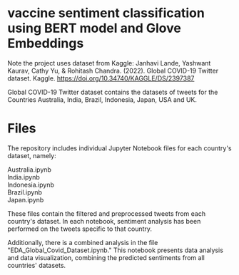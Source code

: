 # vaccine sentiment classification using BERT model and Glove Embeddings 



Note the project uses dataset from Kaggle: Janhavi Lande, Yashwant Kaurav, Cathy Yu, & Rohitash Chandra. (2022). Global COVID-19 Twitter dataset. Kaggle. https://doi.org/10.34740/KAGGLE/DS/2397387

Global COVID-19 Twitter dataset contains the datasets of tweets for the Countries Australia, India, Brazil, Indonesia, Japan, USA and UK.
# Files
The repository includes individual Jupyter Notebook files for each country's dataset, namely:

Australia.ipynb\
India.ipynb\
Indonesia.ipynb\
Brazil.ipynb\
Japan.ipynb

These files contain the filtered and preprocessed tweets from each country's dataset. In each notebook, sentiment analysis has been performed on the tweets specific to that country.

Additionally, there is a combined analysis in the file "EDA_Global_Covid_Dataset.ipynb." This notebook presents data analysis and data visualization, combining the predicted sentiments from all countries' datasets.
